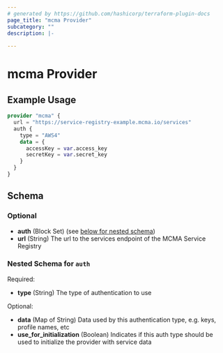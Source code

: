 ```yaml
---
# generated by https://github.com/hashicorp/terraform-plugin-docs
page_title: "mcma Provider"
subcategory: ""
description: |-
  
---
```


# mcma Provider



## Example Usage

```terraform
provider "mcma" {
  url = "https://service-registry-example.mcma.io/services"
  auth {
    type = "AWS4"
    data = {
      accessKey = var.access_key
      secretKey = var.secret_key
    }
  }
}
```

<!-- schema generated by tfplugindocs -->
## Schema

### Optional

- **auth** (Block Set) (see [below for nested schema](#nestedblock--auth))
- **url** (String) The url to the services endpoint of the MCMA Service Registry

<a id="nestedblock--auth"></a>
### Nested Schema for `auth`

Required:

- **type** (String) The type of authentication to use

Optional:

- **data** (Map of String) Data used by this authentication type, e.g. keys, profile names, etc
- **use_for_initialization** (Boolean) Indicates if this auth type should be used to initialize the provider with service data
